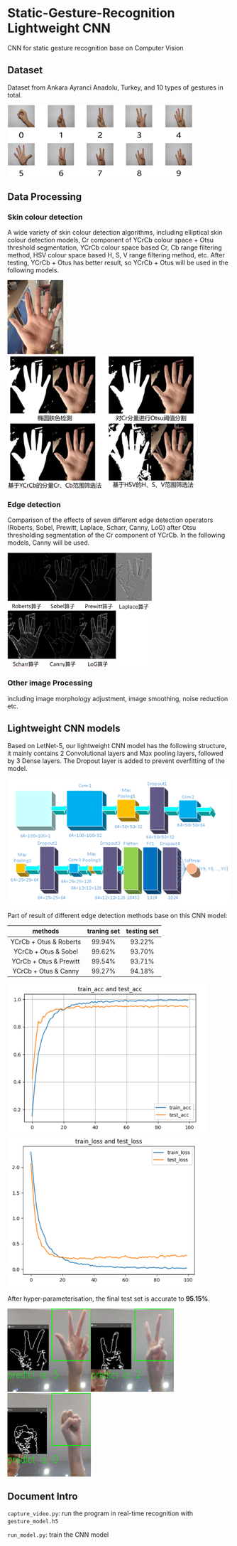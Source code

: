 # Static-Gesture-Recognition Lightweight CNN
CNN for static gesture recognition base on Computer Vision



## Dataset

Dataset from Ankara Ayranci Anadolu, Turkey, and 10 types of gestures in total.

<img src="README.assets/image-20220929122701663.png" alt="image-20220929122701663" style="zoom: 67%;" />



## Data Processing

### Skin colour detection

A wide variety of skin colour detection algorithms, including elliptical skin colour detection models, Cr component of YCrCb colour space + Otsu threshold segmentation, YCrCb colour space based Cr, Cb range filtering method, HSV colour space based H, S, V range filtering method, etc. After testing, YCrCb + Otus has better result,  so YCrCb + Otus will be used in the following models.

<img src="README.assets/image-20220929130355897.png" alt="image-20220929130355897" style="zoom: 50%;" />

<img src="README.assets/image-20220929123244972.png" alt="image-20220929123244972" style="zoom:80%;" />



### Edge detection

Comparison of the effects of seven different edge detection operators (Roberts, Sobel, Prewitt, Laplace, Scharr, Canny, LoG) after Otsu thresholding segmentation of the Cr component of YCrCb. In the following models, Canny will be used.

<img src="README.assets/image-20220929130440673.png" alt="image-20220929130440673" style="zoom:67%;" />

### Other image Processing

including image morphology adjustment, image smoothing, noise reduction etc.



## Lightweight CNN models

Based on LetNet-5, our lightweight CNN model has the following structure, it mainly contains 2 Convolutional layers and Max pooling layers, followed by 3 Dense layers. The Dropout layer is added to prevent overfitting of the model.

![image-20220929130332044](README.assets/image-20220929130332044.png)



Part of result of different edge detection methods base on this CNN model:

|        methods         | traning set | testing set |
| :--------------------: | :---------: | :---------: |
| YCrCb + Otus & Roberts |   99.94%    |   93.22%    |
|  YCrCb + Otus & Sobel  |   99.62%    |   93.70%    |
| YCrCb + Otus & Prewitt |   99.54%    |   93.71%    |
|  YCrCb + Otus & Canny  |   99.27%    |   94.18%    |



<img src="README.assets/image-20220929133704444.png" alt="image-20220929133704444" style="zoom: 67%;" /><img src="README.assets/image-20220929133804556.png" alt="image-20220929133804556" style="zoom: 67%;" />

After hyper-parameterisation, the final test set is accurate to **95.15%**.



​                                                   <img src="README.assets/image-20220929134724798.png" alt="image-20220929134724798" style="zoom: 25%;" /><img src="README.assets/image-20220929134827867.png" alt="image-20220929134827867" style="zoom: 25%;" /><img src="README.assets/image-20220929134917173.png" alt="image-20220929134917173" style="zoom:25%;" />



## Document Intro

`capture_video.py`: run the program in real-time recognition  with `gesture_model.h5`

`run_model.py`: train the CNN model

